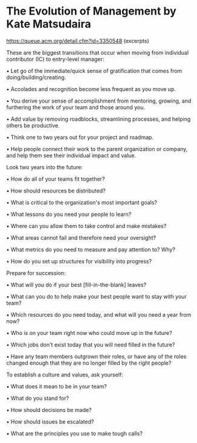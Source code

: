 # The Evolution of Management by Kate Matsudaira

https://queue.acm.org/detail.cfm?id=3350548 (excerpts)

These are the biggest transitions that occur when moving from individual contributor (IC) to entry-level manager:

• Let go of the immediate/quick sense of gratification that comes from doing/building/creating.

• Accolades and recognition become less frequent as you move up.

• You derive your sense of accomplishment from mentoring, growing, and furthering the work of your team and those around you.

• Add value by removing roadblocks, streamlining processes, and helping others be productive.

• Think one to two years out for your project and roadmap.

• Help people connect their work to the parent organization or company, and help them see their individual impact and value.

Look two years into the future:

• How do all of your teams fit together?

• How should resources be distributed?

• What is critical to the organization's most important goals?

• What lessons do you need your people to learn?

• Where can you allow them to take control and make mistakes?

• What areas cannot fail and therefore need your oversight?

• What metrics do you need to measure and pay attention to? Why?

• How do you set up structures for visibility into progress?

Prepare for succession:

• What will you do if your best [fill-in-the-blank] leaves?

• What can you do to help make your best people want to stay with your team?

• Which resources do you need today, and what will you need a year from now?

• Who is on your team right now who could move up in the future?

• Which jobs don't exist today that you will need filled in the future?

• Have any team members outgrown their roles, or have any of the roles changed enough that they are no longer filled by the right people?

To establish a culture and values, ask yourself:

• What does it mean to be in your team?

• What do you stand for?

• How should decisions be made?

• How should issues be escalated?

• What are the principles you use to make tough calls?


